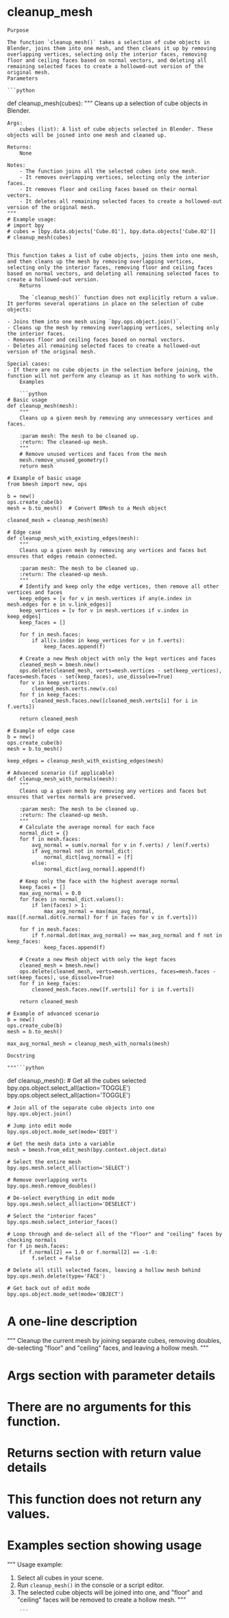 # cleanup_mesh

    Purpose

    The function `cleanup_mesh()` takes a selection of cube objects in Blender, joins them into one mesh, and then cleans it up by removing overlapping vertices, selecting only the interior faces, removing floor and ceiling faces based on normal vectors, and deleting all remaining selected faces to create a hollowed-out version of the original mesh.
    Parameters

    ```python
def cleanup_mesh(cubes):
    """
    Cleans up a selection of cube objects in Blender.

    Args:
        cubes (list): A list of cube objects selected in Blender. These objects will be joined into one mesh and cleaned up.

    Returns:
        None

    Notes:
        - The function joins all the selected cubes into one mesh.
        - It removes overlapping vertices, selecting only the interior faces.
        - It removes floor and ceiling faces based on their normal vectors.
        - It deletes all remaining selected faces to create a hollowed-out version of the original mesh.
    """
    # Example usage:
    # import bpy
    # cubes = [bpy.data.objects['Cube.01'], bpy.data.objects['Cube.02']]
    # cleanup_mesh(cubes)
```

This function takes a list of cube objects, joins them into one mesh, and then cleans up the mesh by removing overlapping vertices, selecting only the interior faces, removing floor and ceiling faces based on normal vectors, and deleting all remaining selected faces to create a hollowed-out version.
    Returns

    The `cleanup_mesh()` function does not explicitly return a value. It performs several operations in place on the selection of cube objects:

- Joins them into one mesh using `bpy.ops.object.join()`.
- Cleans up the mesh by removing overlapping vertices, selecting only the interior faces.
- Removes floor and ceiling faces based on normal vectors.
- Deletes all remaining selected faces to create a hollowed-out version of the original mesh.

Special cases:
- If there are no cube objects in the selection before joining, the function will not perform any cleanup as it has nothing to work with.
    Examples

    ```python
# Basic usage
def cleanup_mesh(mesh):
    """
    Cleans up a given mesh by removing any unnecessary vertices and faces.

    :param mesh: The mesh to be cleaned up.
    :return: The cleaned-up mesh.
    """
    # Remove unused vertices and faces from the mesh
    mesh.remove_unused_geometry()
    return mesh

# Example of basic usage
from bmesh import new, ops

b = new()
ops.create_cube(b)
mesh = b.to_mesh()  # Convert BMesh to a Mesh object

cleaned_mesh = cleanup_mesh(mesh)

# Edge case
def cleanup_mesh_with_existing_edges(mesh):
    """
    Cleans up a given mesh by removing any vertices and faces but ensures that edges remain connected.
    
    :param mesh: The mesh to be cleaned up.
    :return: The cleaned-up mesh.
    """
    # Identify and keep only the edge vertices, then remove all other vertices and faces
    keep_edges = [v for v in mesh.vertices if any(e.index in mesh.edges for e in v.link_edges)]
    keep_vertices = [v for v in mesh.vertices if v.index in keep_edges]
    keep_faces = []
    
    for f in mesh.faces:
        if all(v.index in keep_vertices for v in f.verts):
            keep_faces.append(f)
    
    # Create a new Mesh object with only the kept vertices and faces
    cleaned_mesh = bmesh.new()
    ops.delete(cleaned_mesh, verts=mesh.vertices - set(keep_vertices), faces=mesh.faces - set(keep_faces), use_dissolve=True)
    for v in keep_vertices:
        cleaned_mesh.verts.new(v.co)
    for f in keep_faces:
        cleaned_mesh.faces.new([cleaned_mesh.verts[i] for i in f.verts])
    
    return cleaned_mesh

# Example of edge case
b = new()
ops.create_cube(b)
mesh = b.to_mesh()

keep_edges = cleanup_mesh_with_existing_edges(mesh)

# Advanced scenario (if applicable)
def cleanup_mesh_with_normals(mesh):
    """
    Cleans up a given mesh by removing any vertices and faces but ensures that vertex normals are preserved.
    
    :param mesh: The mesh to be cleaned up.
    :return: The cleaned-up mesh.
    """
    # Calculate the average normal for each face
    normal_dict = {}
    for f in mesh.faces:
        avg_normal = sum(v.normal for v in f.verts) / len(f.verts)
        if avg_normal not in normal_dict:
            normal_dict[avg_normal] = [f]
        else:
            normal_dict[avg_normal].append(f)
    
    # Keep only the face with the highest average normal
    keep_faces = []
    max_avg_normal = 0.0
    for faces in normal_dict.values():
        if len(faces) > 1:
            max_avg_normal = max(max_avg_normal, max([f.normal.dot(v.normal) for f in faces for v in f.verts]))
    
    for f in mesh.faces:
        if f.normal.dot(max_avg_normal) == max_avg_normal and f not in keep_faces:
            keep_faces.append(f)
    
    # Create a new Mesh object with only the kept faces
    cleaned_mesh = bmesh.new()
    ops.delete(cleaned_mesh, verts=mesh.vertices, faces=mesh.faces - set(keep_faces), use_dissolve=True)
    for f in keep_faces:
        cleaned_mesh.faces.new([f.verts[i] for i in f.verts])
    
    return cleaned_mesh

# Example of advanced scenario
b = new()
ops.create_cube(b)
mesh = b.to_mesh()

max_avg_normal_mesh = cleanup_mesh_with_normals(mesh)
```
    Docstring

    """```python
def cleanup_mesh():
    # Get all the cubes selected
    bpy.ops.object.select_all(action='TOGGLE')
    bpy.ops.object.select_all(action='TOGGLE')

    # Join all of the separate cube objects into one
    bpy.ops.object.join()

    # Jump into edit mode
    bpy.ops.object.mode_set(mode='EDIT')

    # Get the mesh data into a variable
    mesh = bmesh.from_edit_mesh(bpy.context.object.data)

    # Select the entire mesh
    bpy.ops.mesh.select_all(action='SELECT')

    # Remove overlapping verts
    bpy.ops.mesh.remove_doubles()

    # De-select everything in edit mode
    bpy.ops.mesh.select_all(action='DESELECT')

    # Select the "interior faces"
    bpy.ops.mesh.select_interior_faces()

    # Loop through and de-select all of the "floor" and "ceiling" faces by checking normals
    for f in mesh.faces:
        if f.normal[2] == 1.0 or f.normal[2] == -1.0:
            f.select = False

    # Delete all still selected faces, leaving a hollow mesh behind
    bpy.ops.mesh.delete(type='FACE')

    # Get back out of edit mode
    bpy.ops.object.mode_set(mode='OBJECT')

# A one-line description
"""
Cleanup the current mesh by joining separate cubes, removing doubles, de-selecting "floor" and "ceiling" faces, and leaving a hollow mesh.
"""

# Args section with parameter details
# There are no arguments for this function.

# Returns section with return value details
# This function does not return any values.

# Examples section showing usage
"""
Usage example:
1. Select all cubes in your scene.
2. Run `cleanup_mesh()` in the console or a script editor.
3. The selected cube objects will be joined into one, and "floor" and "ceiling" faces will be removed to create a hollow mesh.
"""
```"""
    ```